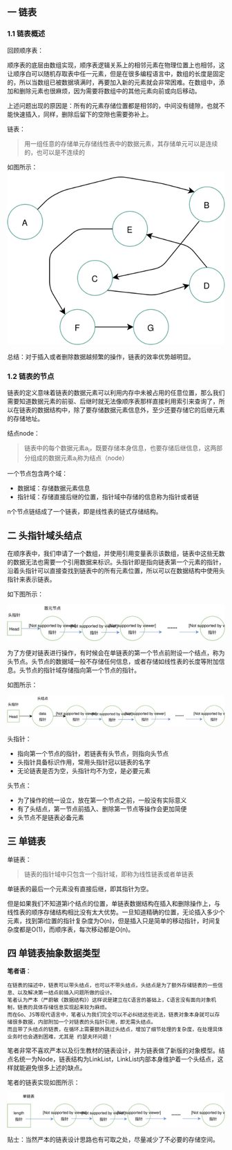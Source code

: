  ## 一 链表

### 1.1 链表概述

回顾顺序表：  

顺序表的底层由数组实现，顺序表逻辑关系上的相邻元素在物理位置上也相邻，这让顺序白可以随机存取表中任一元素，但是在很多编程语言中，数组的长度是固定的，所以当数组已被数据填满时，再要加入新的元素就会非常困难。在数组中，添加和删除元素也很麻烦，因为需要将数组中的其他元素向前或向后移动。   

上述问题出现的原因是：所有的元素存储位置都是相邻的，中间没有缝隙，也就不能快速插入，同样，删除后留下的空隙也需要弥补上。  

链表：
> 用一组任意的存储单元存储线性表中的数据元素，其存储单元可以是连续的，也可以是不连续的

如图所示：  
![](../images/new-algorithm/01-06.svg)   

总结：对于插入或者删除数据越频繁的操作，链表的效率优势越明显。  

### 1.2 链表的节点  

链表的定义意味着链表的数据元素可以利用内存中未被占用的任意位置，那么我们需要知道数据元素的前驱、后继时就无法像顺序表那样直接利用索引来查询了，所以在链表的数据结构中，除了要存储数据元素信息外，至少还要存储它的后继元素的存储地址。  

结点node：
> 链表中的每个数据元素a<sub>i</sub>，既要存储本身信息，也要存储后继信息，这两部分组成的数据元素a<sub>i</sub>称为结点（node）

一个节点包含两个域：
- 数据域：存储数据元素信息
- 指针域：存储直接后继的位置，指针域中存储的信息称为指针或者链

n个节点链结成了一个链表，即是线性表的链式存储结构。  

## 二 头指针域头结点

在顺序表中，我们申请了一个数组，并使用引用变量表示该数组，链表中这些无数的数据无法也需要一个引用数据来标识。头指针即是指向链表第一个元素的指针，沿着头指针可以直接查找到链表中的所有元素位置，所以可以在数据结构中使用头指针来表示链表。  

如下图所示：  
  
![](../images/new-algorithm/02-04.svg)  


为了方便对链表进行操作，有时候会在单链表的第一个节点前附设一个结点，称为头节点。头节点的数据域一般不存储任何信息，或者存储如线性表的长度等附加信息。头节点的指针域存储指向第一个节点的指针。  

如图所示：   

![](../images/new-algorithm/02-05.svg) 
  

头指针：
- 指向第一个节点的指针，若链表有头节点，则指向头节点
- 头指针具备标识作用，常用头指针冠以链表的名字
- 无论链表是否为空，头指针均不为空，是必要元素

头节点：
- 为了操作的统一设立，放在第一个节点之前，一般没有实际意义
- 有了头结点，第一节点前插入、删除第一节点等操作会更加简便
- 头节点不是链表必备元素 

## 三 单链表  

单链表：
> 链表的指针域中只包含一个指针域，即称为线性链表或者单链表

单链表的最后一个元素没有直接后继，即其指针为空。  

但是如果我们不知道第i个结点的位置，单链表数据结构在插入和删除操作上，与线性表的顺序存储结构相比没有太大优势。一旦知道精确的位置，无论插入多少个元素，找到第i位置的指针复杂度为O(n)，但是插入只是简单的移动指针，时间复杂度都是O(1)，而顺序表，每次移动都是O(n)。  

## 四 单链表抽象数据类型

**笔者语**：  
```
在链表的描述中，链表可以带头结点，也可以不带头结点，头结点是为了额外存储链表的一些信息、以及解决第一结点前插入问题所做的设计。  
笔者认为严本（严蔚敏《数据结构》）这样说是建立在C语言的基础上，C语言没有面向对象机制，链表的具体存储信息实现起来较为麻烦。
而在Go、JS等现代语言中，笔者认为我们完全可以不必纠结这些说法，链表对象本身就可以存储很多数据，内部附加一个对链表的头指针引用，即无需头结点。
而且带了头结点的链表，在循环上需要额外跳过头结点，增加了细节处理的复杂度，在处理具体业务时也会遇到困难，尤其是 约瑟夫环问题！
```

笔者非常不喜欢严本以及衍生教材的链表设计，并为链表做了新版的对象模型。结点名统一为Node，链表结构为LinkList，LinkList内部本身维护着一个头结点，这样就能避免很多上述的缺点。   

笔者的链表实现如图所示：  

![](../images/new-algorithm/02-06.svg) 

贴士：当然严本的链表设计思路也有可取之处，尽量减少了不必要的存储空间。


